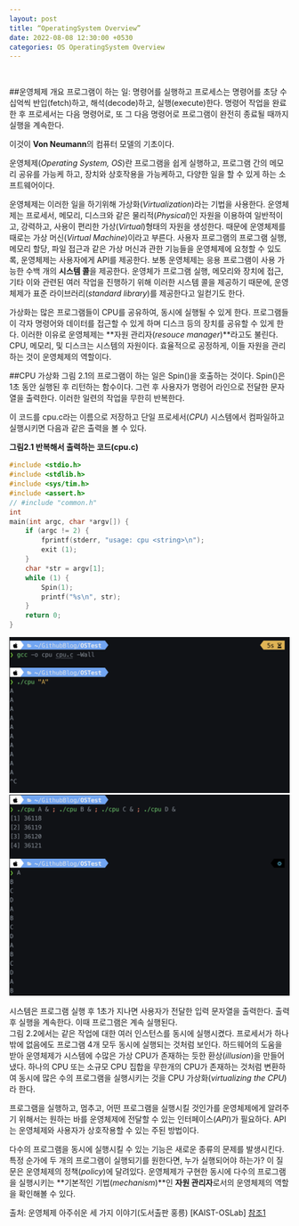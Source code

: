 ```yaml
---
layout: post
title: “OperatingSystem Overview”
date: 2022-08-08 12:30:00 +0530
categories: OS OperatingSystem Overview
---
```


<br>

##운영체제 개요
프로그램이 하는 일: 명령어를 실행하고 프로세스는 명령어를 초당 수십억씩 반입(fetch)하고, 해석(decode)하고, 실행(execute)한다.
명령어 작업을 완료한 후 프로세서는 다음 명령어로, 또 그 다음 명령어로 프로그램이 완전히 종료될 때까지 실행을 계속한다. <br>

이것이 **Von Neumann**의 컴퓨터 모델의 기초이다. <br>

운영체제(_Operating System, OS_)란 프로그램을 쉽게 실행하고, 프로그램 간의 메모리 공유를 가능케 하고, 장치와 상호작용을 가능케하고, 다양한 일을 할 수 있게 하는 소프트웨어이다. <br>

운영체제는 이러한 일을 하기위해 가상화(_Virtualization_)라는 기법을 사용한다.
운영체제는 프로세서, 메모리, 디스크와 같은 물리적(_Physical_)인 자원을 이용하여 일반적이고, 강력하고, 사용이 편리한 가상(_Virtual_)형태의 자원을 생성한다. 때문에 운영체제를 때로는 가상 머신(_Virtual Machine_)이라고 부른다.
사용자 프로그램의 프로그램 실행, 메모리 할당, 파일 접근과 같은 가상 머신과 관한 기능들을 운영체제에 요청할 수 있도록, 운영체제는 사용자에게 API를 제공한다. 보통 운영체제는 응용 프로그램이 사용 가능한 수백 개의 **시스템 콜**을 제공한다. 운영체가 프로그램 실행, 메모리와 장치에 접근, 기타 이와 관련된 여러 작업을 진행하기 위해 이러한 시스템 콜을 제공하기 때문에, 운영체제가 표준 라이브러리(_standard library_)를 제공한다고 일컫기도 한다. <br>

가상화는 많은 프로그램들이 CPU를 공유하여, 동시에 실행될 수 있게 한다. 프로그램들이 각자 명령어와 데이터를 접근할 수 있게 하며 디스크 등의 장치를 공유할 수 있게 한다.
이러한 이유로 운영체제는 **자원 관리자(_resouce manager_)**라고도 불린다. CPU, 메모리, 및 디스크는 시스템의 자원이다. 효율적으로 공정하게, 이들 자원을 관리하는 것이 운영체제의 역할이다.

##CPU 가상화
그림 2.1의 프로그램이 하는 일은 Spin()을 호출하는 것이다. Spin()은 1초 동안 실행된 후 리턴하는 함수이다. 그런 후 사용자가 명령어 라인으로 전달한 문자열을 출력한다. 이러한 일련의 작업을 무한히 반복한다. <br>

이 코드를 cpu.c라는 이름으로 저장하고 단일 프로세서(_CPU_) 시스템에서 컴파일하고 실행시키면 다음과 같은 출력을 볼 수 있다.

**그림2.1 반복해서 출력하는 코드(cpu.c)** <br>

```C
#include <stdio.h>
#include <stdlib.h>
#include <sys/tim.h>
#include <assert.h>
// #include "common.h"
int
main(int argc, char *argv[]) {
    if (argc != 2) {
        fprintf(stderr, "usage: cpu <string>\n");
        exit (1);
    }
    char *str = argv[1];
    while (1) {
        Spin(1);
        printf("%s\n", str);
    }
    return 0;
}
```

![cpu_1](/../image/ostep/cpu_1.png)
![cpu_2](/../image/ostep/cpu_2.png)

시스템은 프로그램 실행 후 1초가 지나면 사용자가 전달한 입력 문자열을 출력한다. 출력 후 실행을 계속한다. 이때 프로그램은 계속 실행된다.<br>
그림 2.2에서는 같은 작업에 대한 여러 인스턴스를 동시에 실행시켰다.
프로세서가 하나밖에 없음에도 프로그램 4개 모두 동시에 실행되는 것처럼 보인다. 하드웨어의 도움을 받아 운영체제가 시스템에 수많은 가상 CPU가 존재하는 듯한 환상(_illusion_)을 만들어 냈다.
하나의 CPU 또는 소규모 CPU 집합을 무한개의 CPU가 존재하는 것처럼 변환하여 동시에 많은 수의 프로그램을 실행시키는 것을 CPU 가상화(_virtualizing the CPU_)라 한다. <br>

프로그램을 실행하고, 멈추고, 어떤 프로그램을 실행시킬 것인가를 운영체제에게 알려주기 위해서는 원하는 바를 운영체제에 전달할 수 있는 인터페이스(_API_)가 필요하다.
API는 운영체제와 사용자가 상호작용할 수 있는 주된 방법이다. <br>

다수의 프로그램을 동시에 실행시킬 수 있는 기능은 새로운 종류의 문제를 발생시킨다. 특정 순가에 두 개의 프로그램이 실행되기를 원한다면, 누가 실행되어야 하는가?
이 질문은 운영체제의 정책(_policy_)에 달려있다. 운영체제가 구현한 동시에 다수의 프로그램을 실행시키는 **기본적인 기법(_mechanism_)**인 **자원 관리자**로서의 운영체제의 역할을 확인해볼 수 있다.

출처: 운영체제 아주쉬운 세 가지 이야기(도서출판 홍릉) [KAIST-OSLab] [참조1]

[참조1]: https://oslab.kaist.ac.kr/OSTEPSlides/
